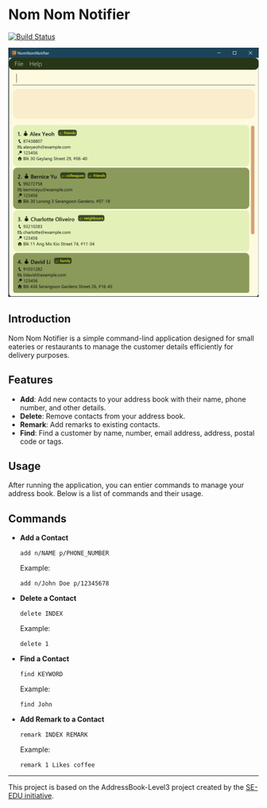# Nom Nom Notifier

[![Build Status](https://github.com/AY2425S1-CS2103T-T13-2/tp/workflows/Java%20CI/badge.svg)](https://github.com/AY2425S1-CS2103T-T13-2/tp/actions)

![Ui](docs/images/Ui.png)
## Introduction

Nom Nom Notifier is a simple command-lind application designed for small eateries or restaurants to manage the customer details efficiently for delivery purposes.

## Features
- **Add**: Add new contacts to your address book with their name, phone number, and other details.
- **Delete**: Remove contacts from your address book.
- **Remark**: Add remarks to existing contacts.
- **Find**: Find a customer by name, number, email address, address, postal code or tags.

## Usage
After running the application, you can entier commands to manage your address book. Below is a list of commands and their usage.

## Commands
- **Add a Contact**
    ```
    add n/NAME p/PHONE_NUMBER
    ```
  Example:
    ```
    add n/John Doe p/12345678
    ```
- **Delete a Contact**
  ```
  delete INDEX
  ```
  Example:
  ```
  delete 1
  ```
- **Find a Contact**
    ```
    find KEYWORD
    ```
  Example:
    ```
    find John
    ```
- **Add Remark to a Contact**
    ```
    remark INDEX REMARK
    ```
  Example:
    ```
    remark 1 Likes coffee
    ```
---
This project is based on the AddressBook-Level3 project created by the [SE-EDU initiative](https://se-education.org).